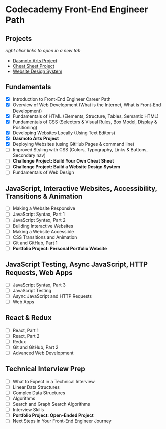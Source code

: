 # Codecademy Front-End Engineer Path

## Projects
_right click links to open in a new tab_
- [Dasmoto Arts Project](/codecademy/DasmotoArts/)
- [Cheat Sheet Project](/codecademy/CheatSheet/)
- [Website Design System](/codecademy/WDS/)

## Fundamentals
- [x] Introduction to Front-End Engineer Career Path
- [x] Overview of Web Development (What is the Internet, What is Front-End Development)
- [x] Fundamentals of HTML (Elements, Structure, Tables, Semantic HTML)
- [x] Fundamentals of CSS (Selectors & Visual Rules, Box Model, Display & Positioning)
- [x] Developing Websites Locally (Using Text Editors)
- [x] **Dasmoto Arts Project**
- [x] Deploying Websites (using GitHub Pages & command line)
- [ ] Improved Styling with CSS (Colors, Typography, Links & Buttons, Secondary nav)
- [ ] **Challenge Project: Build Your Own Cheat Sheet**
- [ ] **Challenge Project: Build a Website Design System**
- [ ] Fundamentals of Web Design

## JavaScript, Interactive Websites, Accessibility, Transitions & Animation
- [ ] Making a Website Responsive
- [ ] JavaScript Syntax, Part 1
- [ ] JavaScript Syntax, Part 2
- [ ] Building Interactive Websites
- [ ] Making a Website Accessible
- [ ] CSS Transitions and Animation
- [ ] Git and GitHub, Part 1
- [ ] **Portfolio Project: Personal Portfolio Website**

## JavaScript Testing, Async JavaScript, HTTP Requests, Web Apps
- [ ] JavaScript Syntax, Part 3
- [ ] JavaScript Testing
- [ ] Async JavaScript and HTTP Requests
- [ ] Web Apps

## React & Redux
- [ ] React, Part 1
- [ ] React, Part 2
- [ ] Redux
- [ ] Git and GitHub, Part 2
- [ ] Advanced Web Development

## Technical Interview Prep
- [ ] What to Expect in a Technical Interview
- [ ] Linear Data Structures
- [ ] Complex Data Structures
- [ ] Algorithms
- [ ] Search and Graph Search Algorithms
- [ ] Interview Skills
- [ ] **Portfolio Project: Open-Ended Project**
- [ ] Next Steps in Your Front-End Engineer Journey
